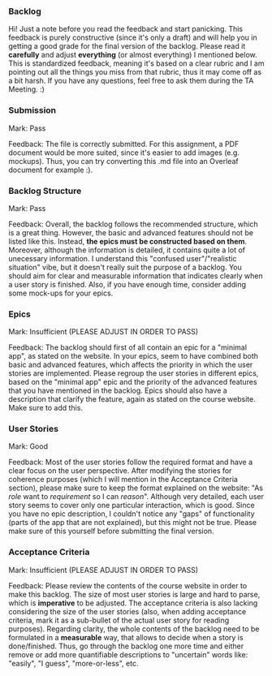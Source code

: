 ### Backlog

Hi! Just a note before you read the feedback and start panicking. This feedback is purely constructive (since it's only a draft) and will help you in getting a good grade for the final version of the backlog. Please read it **carefully** and adjust **everything** (or almost everything) I mentioned below. This is standardized feedback, meaning it's based on a clear rubric and I am pointing out all the things you miss from that rubric, thus it may come off as a bit harsh. If you have any questions, feel free to ask them during the TA Meeting. :)

### Submission

Mark: Pass

Feedback: The file is correctly submitted. For this assignment, a PDF document would be more suited, since it's easier to add images (e.g. mockups). Thus, you can try converting this .md file into an Overleaf document for example :).

### Backlog Structure

Mark: Pass

Feedback: Overall, the backlog follows the recommended structure, which is a great thing. However, the basic and advanced features should not be listed like this. Instead, **the epics must be constructed based on them**.
Moreover, although the information is detailed, it contains quite a lot of unecessary information. I understand this "confused user"/"realistic situation" vibe, but it doesn't really suit the purpose of a backlog. You should aim for clear and measurable information that indicates clearly when a user story is finished.
Also, if you have enough time, consider adding some mock-ups for your epics.

### Epics

Mark: Insufficient (PLEASE ADJUST IN ORDER TO PASS)

Feedback: The backlog should first of all contain an epic for a "minimal app", as stated on the website. In your epics, seem to have combined both basic and advanced features, which affects the priority in which the user stories are implemented. Please regroup the user stories in different epics, based on the "minimal app" epic and the priority of the advanced features that you have mentioned in the backlog.
Epics should also have a description that clarify the feature, again as stated on the course website. Make sure to add this.

### User Stories

Mark: Good

Feedback: Most of the user stories follow the required format and have a clear focus on the user perspective. After modifying the stories for coherence purposes (which I will mention in the Acceptance Criteria section), please make sure to keep the format explained on the website: "As *role* want to *requirement* so I can *reason*".
Although very detailed, each user story seems to cover only one particular interaction, which is good.
Since you have no epic description, I couldn't notice any "gaps" of functionality (parts of the app that are not explained), but this might not be true. Please make sure of this yourself before submitting the final version.


### Acceptance Criteria

Mark: Insufficient (PLEASE ADJUST IN ORDER TO PASS)

Feedback: Please review the contents of the course website in order to make this backlog. The size of most user stories is large and hard to parse, which is **imperative** to be adjusted. The acceptance criteria is also lacking considering the size of the user stories (also, when adding acceptance criteria, mark it as a sub-bullet of the actual user story for reading purposes).
Regarding clarity, the whole contents of the backlog need to be formulated in a **measurable** way, that allows to decide when a story is done/finished. Thus, go through the backlog one more time and either remove or add more quantifiable descriptions to "uncertain" words like: "easily", "I guess", "more-or-less", etc.


